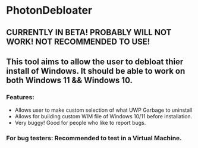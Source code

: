 # PhotonDebloater
## CURRENTLY IN BETA! PROBABLY WILL NOT WORK! NOT RECOMMENDED TO USE!
## This tool aims to allow the user to debloat thier install of Windows. It should be able to work on both Windows 11 && Windows 10.

### Features:
  - Allows user to make custom selection of what UWP Garbage to uninstall
  - Allows for building custom WIM file of Windows 10/11 before installation.
  - Very buggy! Good for people who like to report bugs.

### For bug testers: Recommended to test in a Virtual Machine.
